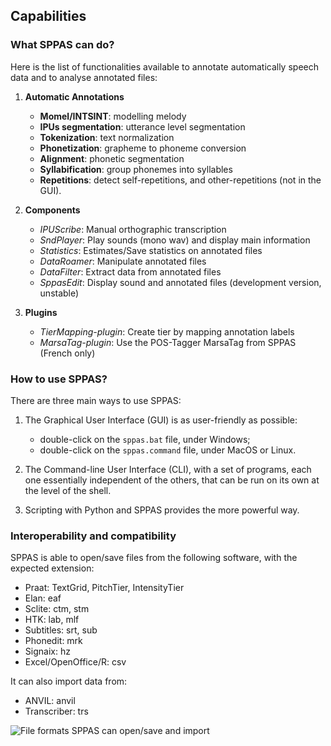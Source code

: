 ## Capabilities

### What SPPAS can do?

Here is the list of functionalities available to annotate automatically 
speech data and to analyse annotated files:

1. **Automatic Annotations**

    - **Momel/INTSINT**:     modelling melody
    - **IPUs segmentation**: utterance level segmentation
    - **Tokenization**:      text normalization
    - **Phonetization**:     grapheme to phoneme conversion
    - **Alignment**:         phonetic segmentation
    - **Syllabification**:   group phonemes into syllables
    - **Repetitions**:       detect self-repetitions, and other-repetitions (not in the GUI).


2. **Components**

    - *IPUScribe*:      Manual orthographic transcription
    - *SndPlayer*:      Play sounds (mono wav) and display main information
    - *Statistics*:     Estimates/Save statistics on annotated files
    - *DataRoamer*:     Manipulate annotated files
    - *DataFilter*:     Extract data from annotated files
    - *SppasEdit*:      Display sound and annotated files (development version, unstable)


3. **Plugins**

    - *TierMapping-plugin*: Create tier by mapping annotation labels
    - *MarsaTag-plugin*: Use the POS-Tagger MarsaTag from SPPAS (French only)


### How to use SPPAS?

There are three main ways to use SPPAS:

1. The Graphical User Interface (GUI) is as user-friendly as possible:

    * double-click on the `sppas.bat` file, under Windows;
    * double-click on the `sppas.command` file, under MacOS or Linux.

2. The Command-line User Interface (CLI), with a set of programs, each one 
essentially independent of the others, that can be run on its own at the level 
of the shell. 

3. Scripting with Python and SPPAS provides the more powerful way.



### Interoperability and compatibility

SPPAS is able to open/save files from the following software, with
the expected extension:

* Praat: TextGrid, PitchTier, IntensityTier
* Elan: eaf
* Sclite: ctm, stm
* HTK: lab, mlf
* Subtitles: srt, sub
* Phonedit: mrk
* Signaix: hz
* Excel/OpenOffice/R: csv

It can also import data from:

* ANVIL: anvil
* Transcriber: trs

![File formats SPPAS can open/save and import](./etc/figures/sppas-formats.png)
